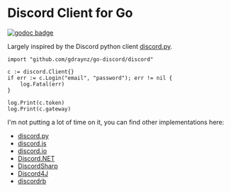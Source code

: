 # Discord Client for Go

[![godoc badge](https://img.shields.io/badge/godoc-reference-blue.svg)](https://godoc.org/github.com/gdraynz/go-discord/discord)


Largely inspired by the Discord python client [discord.py](https://github.com/Rapptz/discord.py).

```golang
import "github.com/gdraynz/go-discord/discord"

c := discord.Client{}
if err := c.Login("email", "password"); err != nil {
    log.Fatal(err)
}

log.Print(c.token)
log.Print(c.gateway)
```

I'm not putting a lot of time on it, you can find other implementations here:

- [discord.py](https://github.com/Rapptz/discord.py)
- [discord.js](https://github.com/discord-js/discord.js)
- [discord.io](https://github.com/izy521/discord.io)
- [Discord.NET](https://github.com/RogueException/Discord.Net)
- [DiscordSharp](https://github.com/Luigifan/DiscordSharp)
- [Discord4J](https://github.com/knobody/Discord4J)
- [discordrb](https://github.com/meew0/discordrb)
